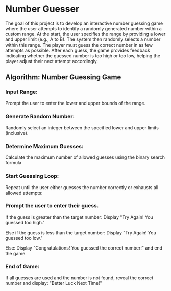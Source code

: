 # Number Guesser

The goal of this project is to develop an interactive number guessing game where the user attempts to identify a randomly generated number within a custom range. At the start, the user specifies the range by providing a lower and upper limit (e.g., A to B). The system then randomly selects a number within this range. The player must guess the correct number in as few attempts as possible. After each guess, the game provides feedback indicating whether the guessed number is too high or too low, helping the player adjust their next attempt accordingly.


## Algorithm: Number Guessing Game

### Input Range:
Prompt the user to enter the lower and upper bounds of the range.

### Generate Random Number:
Randomly select an integer between the specified lower and upper limits (inclusive).

### Determine Maximum Guesses:
Calculate the maximum number of allowed guesses using the binary search formula

### Start Guessing Loop:
Repeat until the user either guesses the number correctly or exhausts all allowed attempts:

### Prompt the user to enter their guess.

If the guess is greater than the target number:
Display "Try Again! You guessed too high."

Else if the guess is less than the target number:
Display "Try Again! You guessed too low."

Else:
Display "Congratulations! You guessed the correct number!" and end the game.

### End of Game:
If all guesses are used and the number is not found, reveal the correct number and display:
"Better Luck Next Time!"
